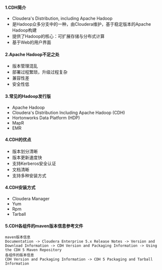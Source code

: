 #### 1.CDH简介
* Cloudera's Distribution, including Apache Hadoop
* 是Hadoop众多分支中的一种，由Cloudera维护，基于稳定版本的Apache Hadoop构建
* 提供了Hadoop的核心：可扩展存储与分布式计算
* 基于Web的用户界面

#### 2.Apache Hadoop不足之处
* 版本管理混乱
* 部署过程繁琐，升级过程复杂
* 兼容性差
* 安全性低

#### 3.常见的Hadoop发行版
* Apache Hadoop
* Cloudera's Distribution Including Apache Hadoop (CDH)
* Hortonworks Data Platform (HDP)
* MapR
* EMR

#### 4.CDH的优点
* 版本划分清晰
* 版本更新速度快
* 支持Kerberos安全认证
* 文档清晰
* 支持多种安装方式

#### 4.CDH安装方式
* Cloudera Manager
* Yum
* Rpm
* Tarball

#### 5.CDH各组件的maven版本信息参考文件
```
maven版本信息
Documentation -> Cloudera Enterprise 5.x Release Notes -> Version and Download Information -> CDH Version and Packaging Information -> Using the CDH 5 Maven Repository
各组件的版本信息
CDH Version and Packaging Information -> CDH 5 Packaging and Tarball Information
```
